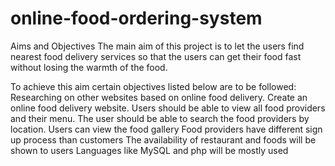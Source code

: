 # online-food-ordering-system

Aims and Objectives
The main aim of this project is to let the users find nearest food delivery services so that the users can get their food fast without losing the warmth of the food.

To achieve this aim certain objectives listed below are to be followed:
Researching on other websites based on online food delivery.
Create an online food delivery website.
Users should be able to view all food providers and their menu.
The user should be able to search the food providers by location.
Users can view the food gallery
Food providers have different sign up process than customers
The availability of restaurant and foods will be shown to users
Languages like MySQL and php will be mostly used
